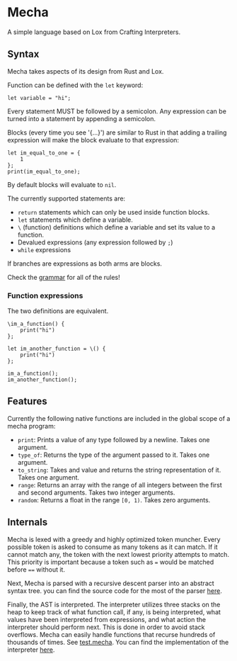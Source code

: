 # Mecha

A simple language based on Lox from Crafting Interpreters.

## Syntax

Mecha takes aspects of its design from Rust and Lox.

Function can be defined with the `let` keyword:

```
let variable = "hi";
```

Every statement MUST be followed by a semicolon.
Any expression can be turned into a statement by appending a semicolon.

Blocks (every time you see '{...}') are similar to Rust in that adding a trailing expression will make the block evaluate to that expression:

```
let im_equal_to_one = {
    1
};
print(im_equal_to_one);
```

By default blocks will evaluate to `nil`.

The currently supported statements are:

- `return` statements which can only be used inside function blocks.
- `let` statements which define a variable.
- `\` (function) definitions which define a variable and set its value to a function.
- Devalued expressions (any expression followed by `;`)
- `while` expressions

If branches are expressions as both arms are blocks.

Check the [grammar](./grammar) for all of the rules!

### Function expressions

The two definitions are equivalent.

```
\im_a_function() {
    print("hi")
};

let im_another_function = \() {
    print("hi")
};

im_a_function();
im_another_function();
```

## Features

Currently the following native functions are included in the global scope of a mecha program:
- `print`: Prints a value of any type followed by a newline. Takes one argument.
- `type_of`: Returns the type of the argument passed to it. Takes one argument.
- `to_string`: Takes and value and returns the string representation of it. Takes one argument.
- `range`: Returns an array with the range of all integers between the first and second arguments. Takes two integer arguments.
- `random`: Returns a float in the range `[0, 1)`. Takes zero arguments.


## Internals

Mecha is lexed with a greedy and highly optimized token muncher. Every possible token is asked to consume as many tokens as it can match. If it cannot match any, the token with the next lowest priority attempts to match. This priority is important because a token such as `=` would be matched before `==` without it.

Next, Mecha is parsed with a recursive descent parser into an abstract syntax tree. you can find the source code for the most of the parser [here](./src/parser/imp.rs).

Finally, the AST is interpreted. The interpreter utilizes three stacks on the heap to keep track of what function call, if any, is being interpreted, what values have been interpreted from expressions, and what action the interpreter should perform next. This is done in order to avoid stack overflows. Mecha can easily handle functions that recurse hundreds of thousands of times. See [test.mecha](./test.mecha). You can find the implementation of the interpreter [here](./src/interpreter/imp.rs).
